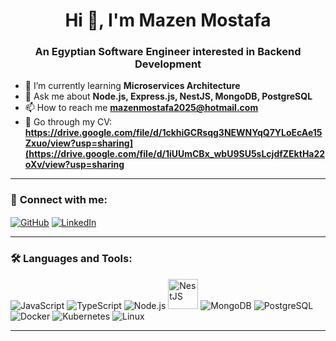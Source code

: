<h1 align="center">Hi 👋, I'm Mazen Mostafa</h1>
<h3 align="center">An Egyptian Software Engineer interested in Backend Development</h3>

- 🌱 I’m currently learning **Microservices Architecture**
- 💬 Ask me about **Node.js, Express.js, NestJS, MongoDB, PostgreSQL**
- 📫 How to reach me **mazenmostafa2025@hotmail.com**
- 📄 Go through my CV: **https://drive.google.com/file/d/1ckhiGCRsqg3NEWNYqQ7YLoEcAe15Zxuo/view?usp=sharing](https://drive.google.com/file/d/1iUUmCBx_wbU9SU5sLcjdfZEktHa22oXv/view?usp=sharing**

---

### 🤝 **Connect with me:**
<p align="left">
<a href="https://github.com/MazenMostafa2025" target="blank"><img align="center" src="https://img.icons8.com/fluency/48/github.png" alt="GitHub" /></a>
<a href="https://www.linkedin.com/in/mazen-mostafa-a5393720b/" target="blank"><img align="center" src="https://img.icons8.com/fluency/48/linkedin.png" alt="LinkedIn" /></a>
</p>

---

### 🛠️ **Languages and Tools:**
<p align="left">
  <img src="https://img.icons8.com/color/48/javascript.png" alt="JavaScript" />
  <img src="https://img.icons8.com/fluency/48/typescript.png" alt="TypeScript" />
  <img src="https://img.icons8.com/color/48/nodejs.png" alt="Node.js" />
  <img src="https://www.svgrepo.com/show/373872/nestjs.svg" alt="NestJS" width="48" height="48"/>
  <img src="https://img.icons8.com/color/48/mongodb.png" alt="MongoDB" />
  <img src="https://img.icons8.com/color/48/postgreesql.png" alt="PostgreSQL" />
  <img src="https://img.icons8.com/color/48/docker.png" alt="Docker" />
  <img src="https://img.icons8.com/color/48/kubernetes.png" alt="Kubernetes" />
  <img src="https://img.icons8.com/color/48/linux.png" alt="Linux" />
</p>

---


<!--
**MazenMostafa2025/MazenMostafa2025** is a ✨ _special_ ✨ repository because its `README.md` (this file) appears on your GitHub profile.

Here are some ideas to get you started:

- 🔭 I’m currently working on ...
- 🌱 I’m currently learning ...
- 👯 I’m looking to collaborate on ...
- 🤔 I’m looking for help with ...
- 💬 Ask me about ...
- 📫 How to reach me: ...
- 😄 Pronouns: ...
- ⚡ Fun fact: ...
-->
